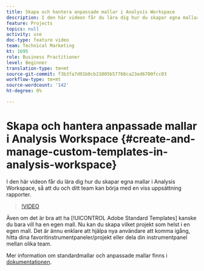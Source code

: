 ```yaml
---
title: Skapa och hantera anpassade mallar i Analysis Workspace
description: I den här videon får du lära dig hur du skapar egna mallar i Analysis Workspace, så att du och ditt team kan börja med en viss uppsättning rapporter.
feature: Projects
topics: null
activity: use
doc-type: feature video
team: Technical Marketing
kt: 1695
role: Business Practitioner
level: Beginner
translation-type: tm+mt
source-git-commit: f3b3fa7d91b0cb21005b57768ca23ed6700fcc03
workflow-type: tm+mt
source-wordcount: '142'
ht-degree: 0%

---
```



# Skapa och hantera anpassade mallar i Analysis Workspace {#create-and-manage-custom-templates-in-analysis-workspace}

I den här videon får du lära dig hur du skapar egna mallar i Analysis Workspace, så att du och ditt team kan börja med en viss uppsättning rapporter.

>[!VIDEO](https://video.tv.adobe.com/v/23231/?quality=12)

Även om det är bra att ha [!UICONTROL Adobe Standard Templates] kanske du bara vill ha en egen mall. Nu kan du skapa vilket projekt som helst i en egen mall. Det är ännu enklare att hjälpa nya användare att komma igång, hitta dina favoritinstrumentpaneler/projekt eller dela din instrumentpanel mellan olika team.

Mer information om standardmallar och anpassade mallar finns i [dokumentationen](https://marketing.adobe.com/resources/help/en_US/analytics/analysis-workspace/starter_projects.html).
